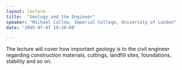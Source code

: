 ```yaml
---
layout: lecture
title:  "Geology and the Engineer"
speaker: "Michael Callow, Imperial College, University of London"
date: '2005-07-07 19:30:00'

---
```

The lecture will cover how important geology is to the civil engineer regarding construction materials, cuttings, landfill sites, foundations, stability and so on.